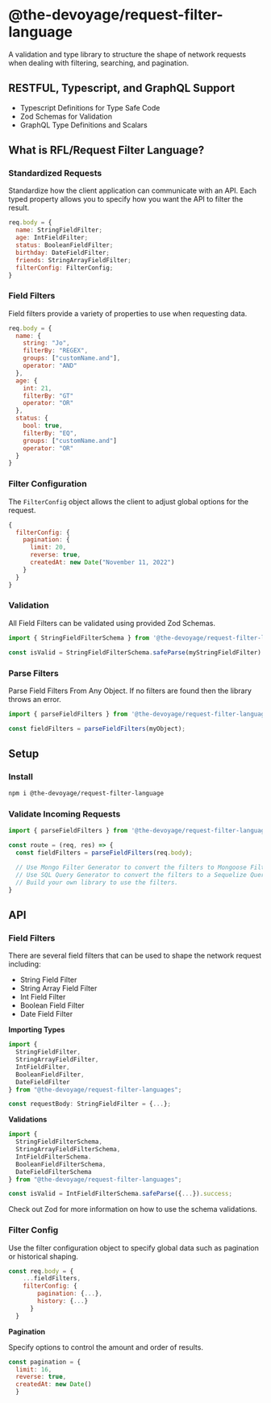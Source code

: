 # @the-devoyage/request-filter-language

A validation and type library to structure the shape of network requests when dealing with filtering, searching, and pagination.

## RESTFUL, Typescript, and GraphQL Support

- Typescript Definitions for Type Safe Code
- Zod Schemas for Validation
- GraphQL Type Definitions and Scalars

## What is RFL/Request Filter Language?

### Standardized Requests

Standardize how the client application can communicate with an API. Each typed property allows you to specify how you want the API to filter the result.

```js
req.body = {
  name: StringFieldFilter;
  age: IntFieldFilter;
  status: BooleanFieldFilter;
  birthday: DateFieldFilter;
  friends: StringArrayFieldFilter;
  filterConfig: FilterConfig;
}
```

### Field Filters

Field filters provide a variety of properties to use when requesting data.

```js
req.body = {
  name: {
    string: "Jo",
    filterBy: "REGEX",
    groups: ["customName.and"],
    operator: "AND"
  },
  age: {
    int: 21,
    filterBy: "GT"
    operator: "OR"
  },
  status: {
    bool: true,
    filterBy: "EQ",
    groups: ["customName.and"]
    operator: "OR"
  }
}
```

### Filter Configuration

The `FilterConfig` object allows the client to adjust global options for the request.

```js
{
  filterConfig: {
    pagination: {
      limit: 20,
      reverse: true,
      createdAt: new Date("November 11, 2022")
    }
  }
}
```

### Validation

All Field Filters can be validated using provided Zod Schemas.

```js
import { StringFieldFilterSchema } from '@the-devoyage/request-filter-language';

const isValid = StringFieldFilterSchema.safeParse(myStringFieldFilter).success;
```

### Parse Filters

Parse Field Filters From Any Object. If no filters are found then the library throws an error.

```js
import { parseFieldFilters } from '@the-devoyage/request-filter-language';

const fieldFilters = parseFieldFilters(myObject);

```

## Setup

### Install

```bash
npm i @the-devoyage/request-filter-language
```

### Validate Incoming Requests

```js
import { parseFieldFilters } from '@the-devoyage/request-filter-language'

const route = (req, res) => {
  const fieldFilters = parseFieldFilters(req.body);

  // Use Mongo Filter Generator to convert the filters to Mongoose Filters.
  // Use SQL Query Generator to convert the filters to a Sequelize Query.
  // Build your own library to use the filters.
}
```

## API

### Field Filters

There are several field filters that can be used to shape the network request including:

- String Field Filter
- String Array Field Filter
- Int Field Filter
- Boolean Field Filter
- Date Field Filter

**Importing Types**

```js
import { 
  StringFieldFilter, 
  StringArrayFieldFilter, 
  IntFieldFilter, 
  BooleanFieldFilter, 
  DateFieldFilter 
} from "@the-devoyage/request-filter-languages";

const requestBody: StringFieldFilter = {...};
```

**Validations**

```js
import { 
  StringFieldFilterSchema, 
  StringArrayFieldFilterSchema, 
  IntFieldFilterSchema. 
  BooleanFieldFilterSchema, 
  DateFieldFilterSchema 
} from "@the-devoyage/request-filter-languages";

const isValid = IntFieldFilterSchema.safeParse({...}).success;
```

Check out Zod for more information on how to use the schema validations.

### Filter Config

Use the filter configuration object to specify global data such as pagination or historical shaping.

```js
const req.body = {
    ...fieldFilters,
    filterConfig: {
        pagination: {...},
        history: {...}
      }
  }
```

**Pagination**

Specify options to control the amount and order of results.

```js
const pagination = {
  limit: 16,
  reverse: true,
  createdAt: new Date()
  }
```
